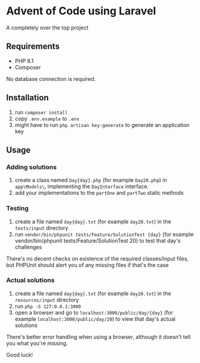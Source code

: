 # Advent of Code using Laravel

A completely over the top project

## Requirements

- PHP 8.1
- Composer

No database connection is required.

## Installation

1. run `composer install`
2. copy `.env.example` to `.env`
3. might have to run `php artisan key:generate` to generate an application key

## Usage

### Adding solutions

1. create a class named `Day{day}.php` (for example `Day20.php`) in `app\Models\`, implementing the `DayInterface`
   interface.
2. add your implementations to the `partOne` and `partTwo` static methods

### Testing

1. create a file named `day{day}.txt` (for example `day20.txt`) in the `tests/input` directory
2. run `vendor/bin/phpunit tests/Feature/SolutionTest {day}` (for example vendor/bin/phpunit tests/Feature/SolutionTest
    20) to test that day's challenges

There's no decent checks on existence of the required classes/input files, but PHPUnit should alert you of any missing
files if that's the case

### Actual solutions

1. create a file named `day{day}.txt` (for example `day20.txt`) in the `resources/input` directory
2. run `php -S 127:0.0.1:3000`
3. open a browser and go to `localhost:3000/public/day/{day}` (for example `localhost:3000/public/day/20`) to view that
   day's actual solutions

There's better error handling when using a browser, although it doesn't tell you what you're missing.

Good luck!
